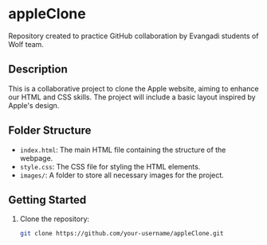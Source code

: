 # appleClone

Repository created to practice GitHub collaboration by Evangadi students of Wolf team.

## Description

This is a collaborative project to clone the Apple website, aiming to enhance our HTML and CSS skills. The project will include a basic layout inspired by Apple's design.

## Folder Structure

- `index.html`: The main HTML file containing the structure of the webpage.
- `style.css`: The CSS file for styling the HTML elements.
- `images/`: A folder to store all necessary images for the project.

## Getting Started

1. Clone the repository:
   ```bash
   git clone https://github.com/your-username/appleClone.git
   ```
